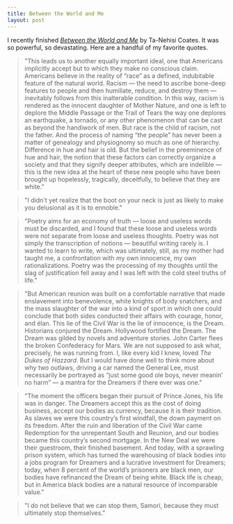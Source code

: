 ```yaml
---
title: Between the World and Me
layout: post
---
```


I recently finished [_Between the World and Me_](https://bookshop.org/books/between-the-world-and-me/9780812993547) by Ta-Nehisi Coates. It was so powerful, so devastating. Here are a handful of my favorite quotes.

> "This leads us to another equally important ideal, one that Americans implicitly accept but to which they make no conscious claim. Americans believe in the reality of “race” as a defined, indubitable feature of the natural world. Racism ⁠— the need to ascribe bone-deep features to people and then humiliate, reduce, and destroy them ⁠— inevitably follows from this inalterable condition. In this way, racism is rendered as the innocent daughter of Mother Nature, and one is left to deplore the Middle Passage or the Trail of Tears the way one deplores an earthquake, a tornado, or any other phenomenon that can be cast as beyond the handiwork of men. But race is the child of racism, not the father. And the process of naming “the people” has never been a matter of genealogy and physiognomy so much as one of hierarchy. Difference in hue and hair is old. But the belief in the preeminence of hue and hair, the notion that these factors can correctly organize a society and that they signify deeper attributes, which are indelible ⁠— this is the new idea at the heart of these new people who have been brought up hopelessly, tragically, deceitfully, to believe that they are white."

> "I didn't yet realize that the boot on your neck is just as likely to make you delusional as it is to ennoble."

> "Poetry aims for an economy of truth ⁠— loose and useless words must be discarded, and I found that these loose and useless words were not separate from loose and useless thoughts. Poetry was not simply the transcription of notions ⁠— beautiful writing rarely is. I wanted to learn to write, which was ultimately, still, as my mother had taught me, a confrontation with my own innocence, my own rationalizations. Poetry was the processing of my thoughts until the slag of justification fell away and I was left with the cold steel truths of life."

> "But American reunion was built on a comfortable narrative that made enslavement into benevolence, white knights of body snatchers, and the mass slaughter of the war into a kind of sport in which one could conclude that both sides conducted their affairs with courage, honor, and élan. This lie of the Civil War is the lie of innocence, is the Dream. Historians conjured the Dream. Hollywood fortified the Dream. The Dream was gilded by novels and adventure stories. John Carter flees the broken Confederacy for Mars. We are not supposed to ask what, precisely, he was running from. I, like every kid I knew, loved _The Dukes of Hazzard_. But I would have done well to think more about why two outlaws, driving a car named the General Lee, must necessarily be portrayed as “just some good ole boys, never meanin' no harm” ⁠— a mantra for the Dreamers if there ever was one."

> "The moment the officers began their pursuit of Prince Jones, his life was in danger. The Dreamers accept this as the cost of doing business, accept our bodies as currency, because it is their tradition. As slaves we were this country’s first windfall, the down payment on its freedom. After the ruin and liberation of the Civil War came Redemption for the unrepentant South and Reunion, and our bodies became this country’s second mortgage. In the New Deal we were their guestroom, their finished basement. And today, with a sprawling prison system, which has turned the warehousing of black bodies into a jobs program for Dreamers and a lucrative investment for Dreamers; today, when 8 percent of the world’s prisoners are black men, our bodies have refinanced the Dream of being white. Black life is cheap, but in America black bodies are a natural resource of incomparable value."

> "I do not believe that we can stop them, Samori, because they must ultimately stop themselves."
